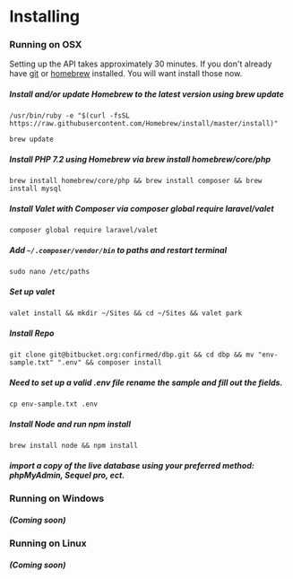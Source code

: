 # Installing

### Running on OSX
Setting up the API takes approximately 30 minutes. If you don't already have [git]('https://git-scm.com/book/en/v2/Getting-Started-Installing-Git') or [homebrew]('https://brew.sh/') installed. You will want install those now.

##### Install and/or update Homebrew to the latest version using brew update
`/usr/bin/ruby -e "$(curl -fsSL https://raw.githubusercontent.com/Homebrew/install/master/install)"`

`brew update`

##### Install PHP 7.2 using Homebrew via brew install homebrew/core/php
`brew install homebrew/core/php && brew install composer && brew install mysql`

##### Install Valet with Composer via composer global require laravel/valet
`composer global require laravel/valet`

##### Add `~/.composer/vendor/bin` to paths and restart terminal
`sudo nano /etc/paths`

##### Set up valet
`valet install && mkdir ~/Sites && cd ~/Sites && valet park`

##### Install Repo
`git clone git@bitbucket.org:confirmed/dbp.git && cd dbp && mv "env-sample.txt" ".env" && composer install`

##### Need to set up a valid .env file rename the sample and fill out the fields.
`cp env-sample.txt .env`

##### Install Node and run npm install
`brew install node && npm install`

##### import a copy of the live database using your preferred method: phpMyAdmin, Sequel pro, ect.

### Running on Windows
##### (Coming soon)

### Running on Linux
##### (Coming soon)